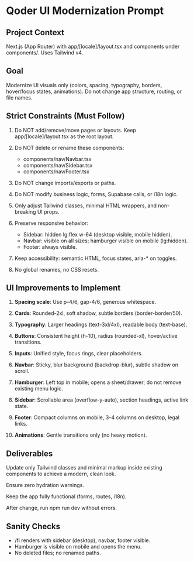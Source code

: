 # Qoder UI Modernization Prompt

## Project Context
Next.js (App Router) with app/[locale]/layout.tsx and components under components/. Uses Tailwind v4.

## Goal
Modernize UI visuals only (colors, spacing, typography, borders, hover/focus states, animations). Do not change app structure, routing, or file names.

## Strict Constraints (Must Follow)

1. Do NOT add/remove/move pages or layouts. Keep app/[locale]/layout.tsx as the root layout.

2. Do NOT delete or rename these components:
   - components/nav/Navbar.tsx
   - components/nav/Sidebar.tsx
   - components/nav/Footer.tsx

3. Do NOT change imports/exports or paths.

4. Do NOT modify business logic, forms, Supabase calls, or i18n logic.

5. Only adjust Tailwind classes, minimal HTML wrappers, and non-breaking UI props.

6. Preserve responsive behavior:
   - Sidebar: hidden lg:flex w-64 (desktop visible, mobile hidden).
   - Navbar: visible on all sizes; hamburger visible on mobile (lg:hidden).
   - Footer: always visible.

7. Keep accessibility: semantic HTML, focus states, aria-* on toggles.

8. No global renames, no CSS resets.

## UI Improvements to Implement

1. **Spacing scale**: Use p-4/6, gap-4/6, generous whitespace.

2. **Cards**: Rounded-2xl, soft shadow, subtle borders (border-border/50).

3. **Typography**: Larger headings (text-3xl/4xl), readable body (text-base).

4. **Buttons**: Consistent height (h-10), radius (rounded-xl), hover/active transitions.

5. **Inputs**: Unified style, focus rings, clear placeholders.

6. **Navbar**: Sticky, blur background (backdrop-blur), subtle shadow on scroll.

7. **Hamburger**: Left top in mobile; opens a sheet/drawer; do not remove existing menu logic.

8. **Sidebar**: Scrollable area (overflow-y-auto), section headings, active link state.

9. **Footer**: Compact columns on mobile, 3–4 columns on desktop, legal links.

10. **Animations**: Gentle transitions only (no heavy motion).

## Deliverables

Update only Tailwind classes and minimal markup inside existing components to achieve a modern, clean look.

Ensure zero hydration warnings.

Keep the app fully functional (forms, routes, i18n).

After change, run npm run dev without errors.

## Sanity Checks

- /fi renders with sidebar (desktop), navbar, footer visible.
- Hamburger is visible on mobile and opens the menu.
- No deleted files; no renamed paths.